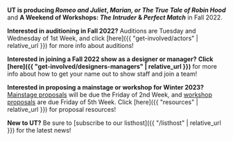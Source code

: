 **UT is producing *Romeo and Juliet*, *Marian, or The True Tale of Robin Hood*** and **A Weekend of Workshops: *The Intruder* & *Perfect Match*** in Fall 2022.

**Interested in auditioning in Fall 2022?** Auditions are Tuesday and Wednesday of 1st Week, and click [here]({{ "get-involved/actors" | relative_url }}) for more info about auditions!

**Interested in joining a Fall 2022 show as a designer or manager?** **Click [here]({{ "get-involved/designers-managers" | relative_url }})** for more info about how to get your name out to show staff and join a team!

**Interested in proposing a mainstage or workshop for Winter 2023?** [Mainstage proposals](https://bit.ly/Winter2023ProposalForm) will be due the Friday of 2nd Week, and [workshop proposals](https://bit.ly/Winter2023WorkshopProposalForm) are due Friday of 5th Week. Click [here]({{ "resources" | relative_url }}) for proposal resources!

**New to UT?** Be sure to [subscribe to our listhost]({{ "/listhost" | relative_url }}) for the latest news!